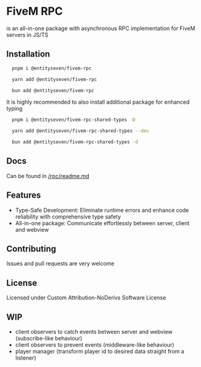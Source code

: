 # FiveM RPC
is an all-in-one package with asynchronous RPC implementation for FiveM servers in JS/TS

## Installation
```bash
  pnpm i @entityseven/fivem-rpc
```
```bash
  yarn add @entityseven/fivem-rpc
```
```bash
  bun add @entityseven/fivem-rpc
```
It is highly recommended to also install additional package for enhanced typing
```bash
  pnpm i @entityseven/fivem-rpc-shared-types -D
```
```bash
  yarn add @entityseven/fivem-rpc-shared-types --dev
```
```bash
  bun add @entityseven/fivem-rpc-shared-types -d
```

## Docs
Can be found in [/rpc/readme.md](https://github.com/rilaxik/fivem-rpc/blob/master/rpc/readme.md)

## Features
- Type-Safe Development: Eliminate runtime errors and enhance code reliability with comprehensive type safety
- All-in-one package: Communicate effortlessly between server, client and webview

## Contributing
Issues and pull requests are very welcome

## License
Licensed under Custom Attribution-NoDerivs Software License

## WIP
- client observers to catch events between server and webview (subscribe-like behaviour)
- client observers to prevent events (middleware-like behaviour)
- player manager (transform player id to desired data straight from a listener)